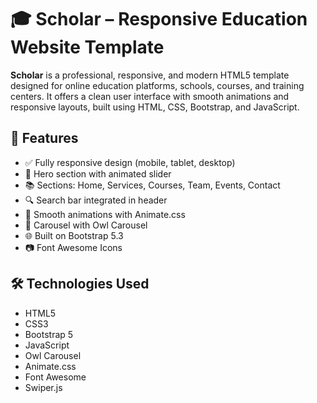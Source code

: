 # 🎓 Scholar – Responsive Education Website Template

**Scholar** is a professional, responsive, and modern HTML5 template designed for online education platforms, schools, courses, and training centers. It offers a clean user interface with smooth animations and responsive layouts, built using HTML, CSS, Bootstrap, and JavaScript.

## 📌 Features

- ✅ Fully responsive design (mobile, tablet, desktop)
- 🎯 Hero section with animated slider
- 📚 Sections: Home, Services, Courses, Team, Events, Contact
- 🔍 Search bar integrated in header
- 🎨 Smooth animations with Animate.css
- 🧩 Carousel with Owl Carousel
- 🌐 Built on Bootstrap 5.3
- 📷 Font Awesome Icons

## 🛠️ Technologies Used

- HTML5  
- CSS3  
- Bootstrap 5  
- JavaScript  
- Owl Carousel  
- Animate.css  
- Font Awesome  
- Swiper.js
